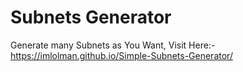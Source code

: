 # Subnets Generator

Generate many Subnets as You Want, Visit Here:- https://imlolman.github.io/Simple-Subnets-Generator/
